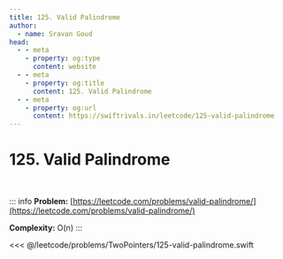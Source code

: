 ```yaml
---
title: 125. Valid Palindrome
author:
  - name: Sravan Goud
head:
  - - meta
    - property: og:type
      content: website
  - - meta
    - property: og:title
      content: 125. Valid Palindrome
  - - meta
    - property: og:url
      content: https://swiftrivals.in/leetcode/125-valid-palindrome
---
```


# 125. Valid Palindrome

<br/>

::: info
**Problem:** [https://leetcode.com/problems/valid-palindrome/](https://leetcode.com/problems/valid-palindrome/)

**Complexity:** O(n)
:::

<<< @/leetcode/problems/TwoPointers/125-valid-palindrome.swift